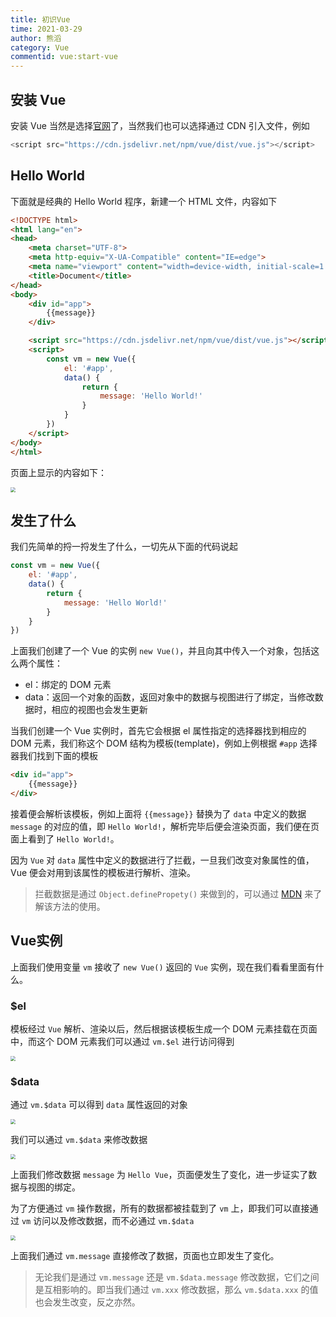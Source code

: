 ```yaml
---
title: 初识Vue
time: 2021-03-29
author: 熊滔
category: Vue
commentid: vue:start-vue
---
```


## 安装 Vue

安装 Vue 当然是选择[官网](https://cn.vuejs.org/js/vue.js)了，当然我们也可以选择通过 CDN 引入文件，例如

```javascript
<script src="https://cdn.jsdelivr.net/npm/vue/dist/vue.js"></script>
```

## Hello World

下面就是经典的 Hello World 程序，新建一个 HTML 文件，内容如下

```html
<!DOCTYPE html>
<html lang="en">
<head>
    <meta charset="UTF-8">
    <meta http-equiv="X-UA-Compatible" content="IE=edge">
    <meta name="viewport" content="width=device-width, initial-scale=1.0">
    <title>Document</title>
</head>
<body>
    <div id="app">
        {{message}}
    </div>

    <script src="https://cdn.jsdelivr.net/npm/vue/dist/vue.js"></script>
    <script>
        const vm = new Vue({
            el: '#app',
            data() {
                return {
                    message: 'Hello World!'
                }
            }
        })
    </script>
</body>
</html>
```

页面上显示的内容如下：

<img src="https://cdn.jsdelivr.net/gh/LastKnightCoder/ImgHosting2/20210326190835.png" style="zoom:50%;" />

## 发生了什么

我们先简单的捋一捋发生了什么，一切先从下面的代码说起

```javascript
const vm = new Vue({
    el: '#app',
    data() {
        return {
            message: 'Hello World!'
        }
    }
})
```

上面我们创建了一个 Vue 的实例 `new Vue()`，并且向其中传入一个对象，包括这么两个属性：

- el：绑定的 DOM 元素
- data：返回一个对象的函数，返回对象中的数据与视图进行了绑定，当修改数据时，相应的视图也会发生更新

当我们创建一个 Vue 实例时，首先它会根据 el 属性指定的选择器找到相应的 DOM 元素，我们称这个 DOM 结构为模板(template)，例如上例根据 `#app` 选择器我们找到下面的模板

```html
<div id="app">
    {{message}}
</div>
```

接着便会解析该模板，例如上面将 `{{message}}` 替换为了 `data` 中定义的数据 `message` 的对应的值，即 `Hello World!`，解析完毕后便会渲染页面，我们便在页面上看到了 `Hello World!`。

因为 `Vue` 对 `data` 属性中定义的数据进行了拦截，一旦我们改变对象属性的值，Vue 便会对用到该属性的模板进行解析、渲染。

> 拦截数据是通过 `Object.definePropety()` 来做到的，可以通过 [MDN](https://developer.mozilla.org/zh-CN/docs/Web/JavaScript/Reference/Global_Objects/Object/defineProperty) 来了解该方法的使用。

## Vue实例

上面我们使用变量 `vm` 接收了 `new Vue()` 返回的 `Vue` 实例，现在我们看看里面有什么。

### $el

模板经过 `Vue` 解析、渲染以后，然后根据该模板生成一个 DOM 元素挂载在页面中，而这个 DOM 元素我们可以通过 `vm.$el` 进行访问得到

<img src="https://cdn.jsdelivr.net/gh/LastKnightCoder/ImgHosting2/20210326204150.png" style="zoom:50%;" />

### $data

通过 `vm.$data` 可以得到 `data` 属性返回的对象

<img src="https://cdn.jsdelivr.net/gh/LastKnightCoder/ImgHosting2/20210326204437.png" style="zoom:50%;" />

我们可以通过 `vm.$data` 来修改数据

<img src="https://cdn.jsdelivr.net/gh/LastKnightCoder/ImgHosting2/20210326204658.png" style="zoom:50%;" />

上面我们修改数据 `message` 为 `Hello Vue`，页面便发生了变化，进一步证实了数据与视图的绑定。

为了方便通过 `vm` 操作数据，所有的数据都被挂载到了 `vm` 上，即我们可以直接通过 `vm` 访问以及修改数据，而不必通过 `vm.$data`

<img src="https://cdn.jsdelivr.net/gh/LastKnightCoder/ImgHosting2/20210326204947.png" style="zoom:50%;" />

上面我们通过 `vm.message` 直接修改了数据，页面也立即发生了变化。

> 无论我们是通过 `vm.message` 还是 `vm.$data.message` 修改数据，它们之间是互相影响的。即当我们通过 `vm.xxx` 修改数据，那么 `vm.$data.xxx` 的值也会发生改变，反之亦然。

